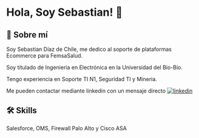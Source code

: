 
# Hola, Soy Sebastian! 👋


## 🚀 Sobre mí
Soy Sebastian Díaz de Chile, me dedico al soporte de plataformas Ecommerce para FemsaSalud.

Soy titulado de Ingenieria en Electrónica en la Universidad del Bío-Bío.

Tengo experiencia en Soporte TI N1, Seguridad TI y Mineria.

Me pueden contactar mediante linkedin con un mensaje directo
[![linkedin](https://img.shields.io/badge/linkedin-0A66C2?style=for-the-badge&logo=linkedin&logoColor=white)](https://www.linkedin.com/in/sdiazsm)


## 🛠 Skills
Salesforce, OMS, Firewall Palo Alto y Cisco ASA

